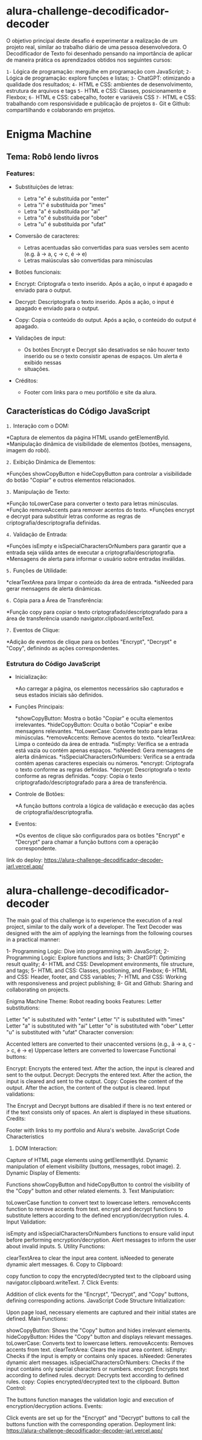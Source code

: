 # alura-challenge-decodificador-decoder
O objetivo principal deste desafio é experimentar a realização de um projeto real, similar ao trabalho diário de uma pessoa desenvolvedora.
O Decodificador de Texto foi desenhado pensando na importância de aplicar de maneira prática os aprendizados obtidos nos seguintes cursos:

`1-` Lógica de programação: mergulhe em programação com JavaScript;
`2-` Lógica de programação: explore funções e listas; 
`3-` ChatGPT: otimizando a qualidade dos resultados;
`4-` HTML e CSS: ambientes de desenvolvimento, estrutura de arquivos e tags
`5-` HTML e CSS: Classes, posicionamento e Flexbox;
`6-` HTML e CSS: cabeçalho, footer e variáveis CSS 
`7-` HTML e CSS: trabalhando com responsividade e publicação de projetos 
`8-` Git e Github: compartilhando e colaborando em projetos.

# Enigma Machine
## Tema: Robô lendo livros
### Features:

* Substituições de letras:

  * Letra "e" é substituída por "enter"
  * Letra "i" é substituída por "imes"
  * Letra "a" é substituída por "ai"
  * Letra "o" é substituída por "ober"
  * Letra "u" é substituída por "ufat"
    
* Conversão de caracteres:

  * Letras acentuadas são convertidas para suas versões sem acento (e.g. ã -> a, ç -> c, é -> e)
  * Letras maiúsculas são convertidas para minúsculas

 * Botões funcionais:

  * Encrypt: Criptografa o texto inserido. Após a ação, o input é apagado e enviado para o output.
  * Decrypt: Descriptografa o texto inserido. Após a ação, o input é apagado e enviado para o output.
  * Copy: Copia o conteúdo do output. Após a ação, o conteúdo do output é apagado.

* Validações de input:

  * Os botões Encrypt e Decrypt são desativados se não houver texto inserido ou se o texto consistir apenas de espaços. Um alerta é exibido nessas 
  * situações.

* Créditos:
  * Footer com links para o meu portifólio e site da alura.


## Características do Código JavaScript
`1.` Interação com o DOM:

  *Captura de elementos da página HTML usando getElementById.
  *Manipulação dinâmica de visibilidade de elementos (botões, mensagens, imagem do robô).

`2.` Exibição Dinâmica de Elementos:

  *Funções showCopyButton e hideCopyButton para controlar a visibilidade do botão "Copiar" e outros elementos relacionados.

`3.` Manipulação de Texto:

  *Função toLowerCase para converter o texto para letras minúsculas.
  *Função removeAccents para remover acentos do texto.
  *Funções encrypt e decrypt para substituir letras conforme as regras de criptografia/descriptografia definidas.

`4.` Validação de Entrada:

  *Funções isEmpty e isSpecialCharactersOrNumbers para garantir que a entrada seja válida antes de executar a criptografia/descriptografia.
  *Mensagens de alerta para informar o usuário sobre entradas inválidas.

`5.` Funções de Utilidade:

  *clearTextArea para limpar o conteúdo da área de entrada.
  *isNeeded para gerar mensagens de alerta dinâmicas.

`6.` Cópia para a Área de Transferência:

  *Função copy para copiar o texto criptografado/descriptografado para a área de transferência usando navigator.clipboard.writeText.

`7.` Eventos de Clique:

  *Adição de eventos de clique para os botões "Encrypt", "Decrypt" e "Copy", definindo as ações correspondentes.

### Estrutura do Código JavaScript

* Inicialização:

  *Ao carregar a página, os elementos necessários são capturados e seus estados iniciais são definidos.

* Funções Principais:

  *showCopyButton: Mostra o botão "Copiar" e oculta elementos irrelevantes.
  *hideCopyButton: Oculta o botão "Copiar" e exibe mensagens relevantes.
  *toLowerCase: Converte texto para letras minúsculas.
  *removeAccents: Remove acentos do texto.
  *clearTextArea: Limpa o conteúdo da área de entrada.
  *isEmpty: Verifica se a entrada está vazia ou contém apenas espaços.
  *isNeeded: Gera mensagens de alerta dinâmicas.
  *isSpecialCharactersOrNumbers: Verifica se a entrada contém apenas caracteres especiais ou números.
  *encrypt: Criptografa o texto conforme as regras definidas.
  *decrypt: Descriptografa o texto conforme as regras definidas.
  *copy: Copia o texto criptografado/descriptografado para a área de transferência.

* Controle de Botões:

  *A função buttons controla a lógica de validação e execução das ações de criptografia/descriptografia.

* Eventos:

  *Os eventos de clique são configurados para os botões "Encrypt" e "Decrypt" para chamar a função buttons com a operação correspondente.

link do deploy: https://alura-challenge-decodificador-decoder-jarl.vercel.app/

# alura-challenge-decodificador-decoder

The main goal of this challenge is to experience the execution of a real project, similar to the daily work of a developer.
The Text Decoder was designed with the aim of applying the learnings from the following courses in a practical manner:

1- Programming Logic: Dive into programming with JavaScript;
2- Programming Logic: Explore functions and lists;
3- ChatGPT: Optimizing result quality;
4- HTML and CSS: Development environments, file structure, and tags;
5- HTML and CSS: Classes, positioning, and Flexbox;
6- HTML and CSS: Header, footer, and CSS variables;
7- HTML and CSS: Working with responsiveness and project publishing;
8- Git and Github: Sharing and collaborating on projects.

Enigma Machine
Theme: Robot reading books
Features:
Letter substitutions:

Letter "e" is substituted with "enter"
Letter "i" is substituted with "imes"
Letter "a" is substituted with "ai"
Letter "o" is substituted with "ober"
Letter "u" is substituted with "ufat"
Character conversion:

Accented letters are converted to their unaccented versions (e.g., ã -> a, ç -> c, é -> e)
Uppercase letters are converted to lowercase
Functional buttons:

Encrypt: Encrypts the entered text. After the action, the input is cleared and sent to the output.
Decrypt: Decrypts the entered text. After the action, the input is cleared and sent to the output.
Copy: Copies the content of the output. After the action, the content of the output is cleared.
Input validations:

The Encrypt and Decrypt buttons are disabled if there is no text entered or if the text consists only of spaces. An alert is displayed in these situations.
Credits:

Footer with links to my portfolio and Alura's website.
JavaScript Code Characteristics
1. DOM Interaction:

Capture of HTML page elements using getElementById.
Dynamic manipulation of element visibility (buttons, messages, robot image).
2. Dynamic Display of Elements:

Functions showCopyButton and hideCopyButton to control the visibility of the "Copy" button and other related elements.
3. Text Manipulation:

toLowerCase function to convert text to lowercase letters.
removeAccents function to remove accents from text.
encrypt and decrypt functions to substitute letters according to the defined encryption/decryption rules.
4. Input Validation:

isEmpty and isSpecialCharactersOrNumbers functions to ensure valid input before performing encryption/decryption.
Alert messages to inform the user about invalid inputs.
5. Utility Functions:

clearTextArea to clear the input area content.
isNeeded to generate dynamic alert messages.
6. Copy to Clipboard:

copy function to copy the encrypted/decrypted text to the clipboard using navigator.clipboard.writeText.
7. Click Events:

Addition of click events for the "Encrypt", "Decrypt", and "Copy" buttons, defining corresponding actions.
JavaScript Code Structure
Initialization:

Upon page load, necessary elements are captured and their initial states are defined.
Main Functions:

showCopyButton: Shows the "Copy" button and hides irrelevant elements.
hideCopyButton: Hides the "Copy" button and displays relevant messages.
toLowerCase: Converts text to lowercase letters.
removeAccents: Removes accents from text.
clearTextArea: Clears the input area content.
isEmpty: Checks if the input is empty or contains only spaces.
isNeeded: Generates dynamic alert messages.
isSpecialCharactersOrNumbers: Checks if the input contains only special characters or numbers.
encrypt: Encrypts text according to defined rules.
decrypt: Decrypts text according to defined rules.
copy: Copies encrypted/decrypted text to the clipboard.
Button Control:

The buttons function manages the validation logic and execution of encryption/decryption actions.
Events:

Click events are set up for the "Encrypt" and "Decrypt" buttons to call the buttons function with the corresponding operation.
Deployment link: https://alura-challenge-decodificador-decoder-jarl.vercel.app/
